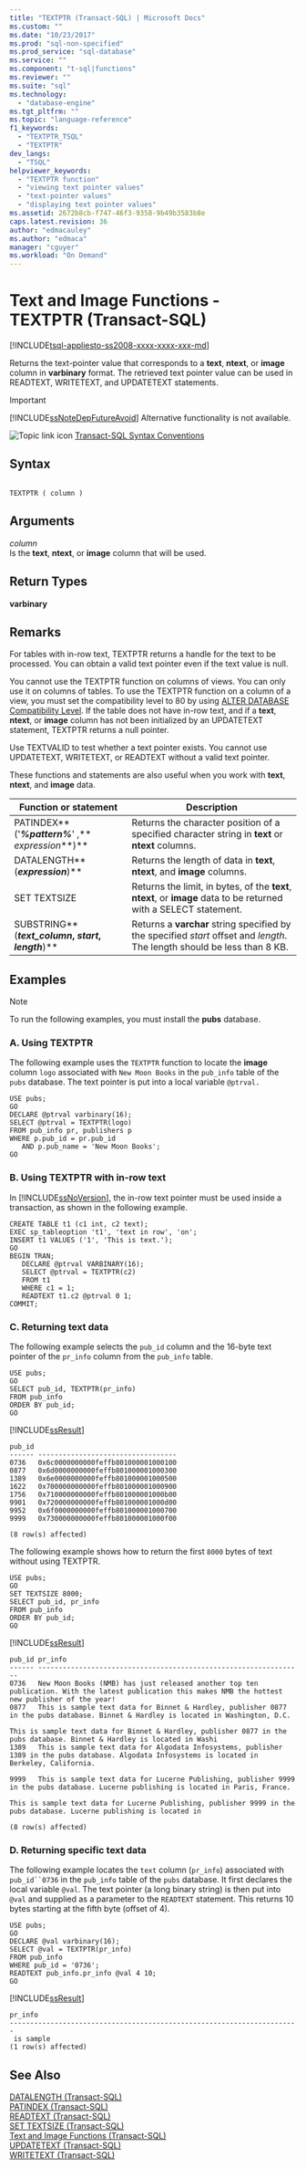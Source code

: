 ```yaml
---
title: "TEXTPTR (Transact-SQL) | Microsoft Docs"
ms.custom: ""
ms.date: "10/23/2017"
ms.prod: "sql-non-specified"
ms.prod_service: "sql-database"
ms.service: ""
ms.component: "t-sql|functions"
ms.reviewer: ""
ms.suite: "sql"
ms.technology: 
  - "database-engine"
ms.tgt_pltfrm: ""
ms.topic: "language-reference"
f1_keywords: 
  - "TEXTPTR_TSQL"
  - "TEXTPTR"
dev_langs: 
  - "TSQL"
helpviewer_keywords: 
  - "TEXTPTR function"
  - "viewing text pointer values"
  - "text-pointer values"
  - "displaying text pointer values"
ms.assetid: 2672b8cb-f747-46f3-9358-9b49b3583b8e
caps.latest.revision: 36
author: "edmacauley"
ms.author: "edmaca"
manager: "cguyer"
ms.workload: "On Demand"
---
```

# Text and Image Functions - TEXTPTR (Transact-SQL)
[!INCLUDE[tsql-appliesto-ss2008-xxxx-xxxx-xxx-md](../../includes/tsql-appliesto-ss2008-xxxx-xxxx-xxx-md.md)]

  Returns the text-pointer value that corresponds to a **text**, **ntext**, or **image** column in **varbinary** format. The retrieved text pointer value can be used in READTEXT, WRITETEXT, and UPDATETEXT statements.  
  
> [!IMPORTANT]  
>  [!INCLUDE[ssNoteDepFutureAvoid](../../includes/ssnotedepfutureavoid-md.md)] Alternative functionality is not available.  
  
 ![Topic link icon](../../database-engine/configure-windows/media/topic-link.gif "Topic link icon") [Transact-SQL Syntax Conventions](../../t-sql/language-elements/transact-sql-syntax-conventions-transact-sql.md)  
  
## Syntax  
  
```  
  
TEXTPTR ( column )  
```  
  
## Arguments  
 *column*  
 Is the **text**, **ntext**, or **image** column that will be used.  
  
## Return Types  
 **varbinary**  
  
## Remarks  
 For tables with in-row text, TEXTPTR returns a handle for the text to be processed. You can obtain a valid text pointer even if the text value is null.  
  
 You cannot use the TEXTPTR function on columns of views. You can only use it on columns of tables. To use the TEXTPTR function on a column of a view, you must set the compatibility level to 80 by using [ALTER DATABASE Compatibility Level](../../t-sql/statements/alter-database-transact-sql-compatibility-level.md). If the table does not have in-row text, and if a **text**, **ntext**, or **image** column has not been initialized by an UPDATETEXT statement, TEXTPTR returns a null pointer.  
  
 Use TEXTVALID to test whether a text pointer exists. You cannot use UPDATETEXT, WRITETEXT, or READTEXT without a valid text pointer.  
  
 These functions and statements are also useful when you work with **text**, **ntext**, and **image** data.  
  
|Function or statement|Description|  
|---------------------------|-----------------|  
|PATINDEX**('***%pattern%***' ,** *expression***)**|Returns the character position of a specified character string in **text** or **ntext** columns.|  
|DATALENGTH**(***expression***)**|Returns the length of data in **text**, **ntext**, and **image** columns.|  
|SET TEXTSIZE|Returns the limit, in bytes, of the **text**, **ntext**, or **image** data to be returned with a SELECT statement.|  
|SUBSTRING**(***text_column*, *start*, *length***)**|Returns a **varchar** string specified by the specified *start* offset and *length*. The length should be less than 8 KB.|  
  
## Examples  
  
> [!NOTE]  
>  To run the following examples, you must install the **pubs** database.  
  
### A. Using TEXTPTR  
 The following example uses the `TEXTPTR` function to locate the **image** column `logo` associated with `New Moon Books` in the `pub_info` table of the `pubs` database. The text pointer is put into a local variable `@ptrval.`  
  
```  
USE pubs;  
GO  
DECLARE @ptrval varbinary(16);  
SELECT @ptrval = TEXTPTR(logo)  
FROM pub_info pr, publishers p  
WHERE p.pub_id = pr.pub_id   
   AND p.pub_name = 'New Moon Books';  
GO  
```  
  
### B. Using TEXTPTR with in-row text  
 In [!INCLUDE[ssNoVersion](../../includes/ssnoversion-md.md)], the in-row text pointer must be used inside a transaction, as shown in the following example.  
  
```  
CREATE TABLE t1 (c1 int, c2 text);  
EXEC sp_tableoption 't1', 'text in row', 'on';  
INSERT t1 VALUES ('1', 'This is text.');  
GO  
BEGIN TRAN;  
   DECLARE @ptrval VARBINARY(16);  
   SELECT @ptrval = TEXTPTR(c2)  
   FROM t1  
   WHERE c1 = 1;  
   READTEXT t1.c2 @ptrval 0 1;  
COMMIT;  
```  
  
### C. Returning text data  
 The following example selects the `pub_id` column and the 16-byte text pointer of the `pr_info` column from the `pub_info` table.  
  
```  
USE pubs;  
GO  
SELECT pub_id, TEXTPTR(pr_info)  
FROM pub_info  
ORDER BY pub_id;  
GO  
```  
  
 [!INCLUDE[ssResult](../../includes/ssresult-md.md)]  
  
```  
pub_id                                      
------ ----------------------------------   
0736   0x6c0000000000feffb801000001000100   
0877   0x6d0000000000feffb801000001000300   
1389   0x6e0000000000feffb801000001000500   
1622   0x700000000000feffb801000001000900   
1756   0x710000000000feffb801000001000b00   
9901   0x720000000000feffb801000001000d00   
9952   0x6f0000000000feffb801000001000700   
9999   0x730000000000feffb801000001000f00   
  
(8 row(s) affected)  
```  
  
 The following example shows how to return the first `8000` bytes of text without using TEXTPTR.  
  
```  
USE pubs;  
GO  
SET TEXTSIZE 8000;  
SELECT pub_id, pr_info  
FROM pub_info  
ORDER BY pub_id;  
GO  
```  
  
 [!INCLUDE[ssResult](../../includes/ssresult-md.md)]  
  
```  
pub_id pr_info                                                                                                                                                                                                                                                           
------ -----------------------------------------------------------------  
0736   New Moon Books (NMB) has just released another top ten publication. With the latest publication this makes NMB the hottest new publisher of the year!                                                                                                             
0877   This is sample text data for Binnet & Hardley, publisher 0877 in the pubs database. Binnet & Hardley is located in Washington, D.C.  
  
This is sample text data for Binnet & Hardley, publisher 0877 in the pubs database. Binnet & Hardley is located in Washi   
1389   This is sample text data for Algodata Infosystems, publisher 1389 in the pubs database. Algodata Infosystems is located in Berkeley, California.  
  
9999   This is sample text data for Lucerne Publishing, publisher 9999 in the pubs database. Lucerne publishing is located in Paris, France.  
  
This is sample text data for Lucerne Publishing, publisher 9999 in the pubs database. Lucerne publishing is located in   
  
(8 row(s) affected)  
```  
  
### D. Returning specific text data  
 The following example locates the `text` column (`pr_info`) associated with `pub_id``0736` in the `pub_info` table of the `pubs` database. It first declares the local variable `@val`. The text pointer (a long binary string) is then put into `@val` and supplied as a parameter to the `READTEXT` statement. This returns 10 bytes starting at the fifth byte (offset of 4).  
  
```  
USE pubs;  
GO  
DECLARE @val varbinary(16);  
SELECT @val = TEXTPTR(pr_info)   
FROM pub_info  
WHERE pub_id = '0736';  
READTEXT pub_info.pr_info @val 4 10;  
GO  
```  
  
 [!INCLUDE[ssResult](../../includes/ssresult-md.md)]  
  
```  
pr_info                                                                                                                                                                                                                                                           
-----------------------------------------------------------------------  
 is sample  
(1 row(s) affected)  
```  
  
## See Also  
 [DATALENGTH &#40;Transact-SQL&#41;](../../t-sql/functions/datalength-transact-sql.md)   
 [PATINDEX &#40;Transact-SQL&#41;](../../t-sql/functions/patindex-transact-sql.md)   
 [READTEXT &#40;Transact-SQL&#41;](../../t-sql/queries/readtext-transact-sql.md)   
 [SET TEXTSIZE &#40;Transact-SQL&#41;](../../t-sql/statements/set-textsize-transact-sql.md)   
 [Text and Image Functions &#40;Transact-SQL&#41;](http://msdn.microsoft.com/library/b9c70488-1bf5-4068-a003-e548ccbc5199)   
 [UPDATETEXT &#40;Transact-SQL&#41;](../../t-sql/queries/updatetext-transact-sql.md)   
 [WRITETEXT &#40;Transact-SQL&#41;](../../t-sql/queries/writetext-transact-sql.md)  
  
  
